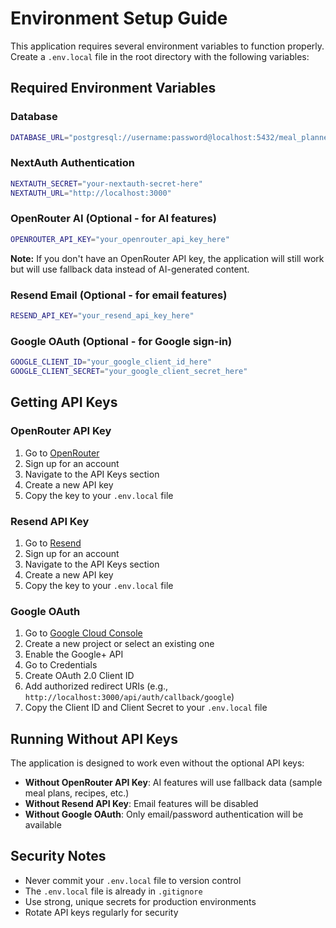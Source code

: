 # Environment Setup Guide

This application requires several environment variables to function properly. Create a `.env.local` file in the root directory with the following variables:

## Required Environment Variables

### Database
```bash
DATABASE_URL="postgresql://username:password@localhost:5432/meal_planner"
```

### NextAuth Authentication
```bash
NEXTAUTH_SECRET="your-nextauth-secret-here"
NEXTAUTH_URL="http://localhost:3000"
```

### OpenRouter AI (Optional - for AI features)
```bash
OPENROUTER_API_KEY="your_openrouter_api_key_here"
```

**Note:** If you don't have an OpenRouter API key, the application will still work but will use fallback data instead of AI-generated content.

### Resend Email (Optional - for email features)
```bash
RESEND_API_KEY="your_resend_api_key_here"
```

### Google OAuth (Optional - for Google sign-in)
```bash
GOOGLE_CLIENT_ID="your_google_client_id_here"
GOOGLE_CLIENT_SECRET="your_google_client_secret_here"
```

## Getting API Keys

### OpenRouter API Key
1. Go to [OpenRouter](https://openrouter.ai/)
2. Sign up for an account
3. Navigate to the API Keys section
4. Create a new API key
5. Copy the key to your `.env.local` file

### Resend API Key
1. Go to [Resend](https://resend.com/)
2. Sign up for an account
3. Navigate to the API Keys section
4. Create a new API key
5. Copy the key to your `.env.local` file

### Google OAuth
1. Go to [Google Cloud Console](https://console.cloud.google.com/)
2. Create a new project or select an existing one
3. Enable the Google+ API
4. Go to Credentials
5. Create OAuth 2.0 Client ID
6. Add authorized redirect URIs (e.g., `http://localhost:3000/api/auth/callback/google`)
7. Copy the Client ID and Client Secret to your `.env.local` file

## Running Without API Keys

The application is designed to work even without the optional API keys:

- **Without OpenRouter API Key**: AI features will use fallback data (sample meal plans, recipes, etc.)
- **Without Resend API Key**: Email features will be disabled
- **Without Google OAuth**: Only email/password authentication will be available

## Security Notes

- Never commit your `.env.local` file to version control
- The `.env.local` file is already in `.gitignore`
- Use strong, unique secrets for production environments
- Rotate API keys regularly for security


